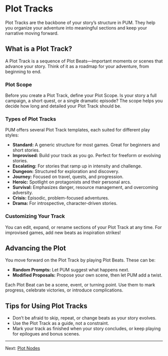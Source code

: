 # Plot Tracks

Plot Tracks are the backbone of your story’s structure in PUM. They help you organize your adventure into meaningful sections and keep your narrative moving forward.

## What is a Plot Track?
A Plot Track is a sequence of Plot Beats—important moments or scenes that advance your story. Think of it as a roadmap for your adventure, from beginning to end.

### Plot Scope
Before you create a Plot Track, define your Plot Scope. Is your story a full campaign, a short quest, or a single dramatic episode? The scope helps you decide how long and detailed your Plot Track should be.

### Types of Plot Tracks
PUM offers several Plot Track templates, each suited for different play styles:

- **Standard:** A generic structure for most games. Great for beginners and short stories.
- **Improvised:** Build your track as you go. Perfect for freeform or evolving stories.
- **Escalating:** For stories that ramp up in intensity and challenge.
- **Dungeon:** Structured for exploration and discovery.
- **Journey:** Focused on travel, quests, and progression.
- **Heroic:** Spotlight on protagonists and their personal arcs.
- **Survival:** Emphasizes danger, resource management, and overcoming adversity.
- **Crisis:** Episodic, problem-focused adventures.
- **Drama:** For introspective, character-driven stories.

### Customizing Your Track
You can edit, expand, or rename sections of your Plot Track at any time. For improvised games, add new beats as inspiration strikes!

## Advancing the Plot
You move forward on the Plot Track by playing Plot Beats. These can be:
- **Random Prompts:** Let PUM suggest what happens next.
- **Modified Proposals:** Propose your own scene, then let PUM add a twist.

Each Plot Beat can be a scene, event, or turning point. Use them to mark progress, celebrate victories, or introduce complications.

## Tips for Using Plot Tracks
- Don’t be afraid to skip, repeat, or change beats as your story evolves.
- Use the Plot Track as a guide, not a constraint.
- Mark your track as finished when your story concludes, or keep playing for epilogues and bonus scenes.

---

Next: [Plot Nodes](plot-nodes.md)

